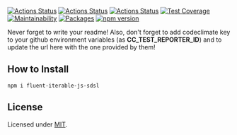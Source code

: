 [![Actions Status](https://github.com/Codibre/fluent-iterable-js-sdsl/workflows/build/badge.svg)](https://github.com/Codibre/fluent-iterable-js-sdsl/actions)
[![Actions Status](https://github.com/Codibre/fluent-iterable-js-sdsl/workflows/test/badge.svg)](https://github.com/Codibre/fluent-iterable-js-sdsl/actions)
[![Actions Status](https://github.com/Codibre/fluent-iterable-js-sdsl/workflows/lint/badge.svg)](https://github.com/Codibre/fluent-iterable-js-sdsl/actions)
[![Test Coverage](https://api.codeclimate.com/v1/badges/65e41e3018643f28168e/test_coverage)](https://codeclimate.com/github/Codibre/fluent-iterable-js-sdsl/test_coverage)
[![Maintainability](https://api.codeclimate.com/v1/badges/65e41e3018643f28168e/maintainability)](https://codeclimate.com/github/Codibre/fluent-iterable-js-sdsl/maintainability)
[![Packages](https://david-dm.org/Codibre/fluent-iterable-js-sdsl.svg)](https://david-dm.org/Codibre/fluent-iterable-js-sdsl)
[![npm version](https://badge.fury.io/js/%40codibre%2Ffluent-iterable-js-sdsl.svg)](https://badge.fury.io/js/%40codibre%2Ffluent-iterable-js-sdsl)

Never forget to write your readme! Also, don't forget to add codeclimate key to your github environment variables (as **CC_TEST_REPORTER_ID**) and to update the url here with the one provided by them!

## How to Install

```
npm i fluent-iterable-js-sdsl
```

## License

Licensed under [MIT](https://en.wikipedia.org/wiki/MIT_License).
